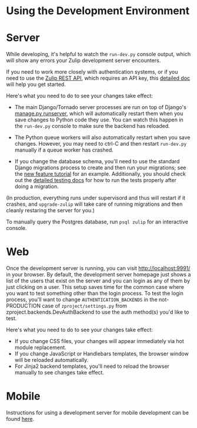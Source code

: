 Using the Development Environment
=================================

# Server

While developing, it's helpful to watch the `run-dev.py` console
output, which will show any errors your Zulip development server
encounters.

If you need to work more closely with authentication systems, or if you need
to use the [Zulip REST API][rest-api], which requires an API key, this [detailed doc][authentication-dev-server]
will help you get started.

Here's what you need to do to see your changes take effect:

* The main Django/Tornado server processes are run on top of Django's
[manage.py runserver][django-runserver], which will automatically
restart them when you save changes to Python code they use.  You can
watch this happen in the `run-dev.py` console to make sure the backend
has reloaded.

* The Python queue workers will also automatically restart when you
save changes.  However, you may need to ctrl-C and then restart
`run-dev.py` manually if a queue worker has crashed.

* If you change the database schema, you'll need to use the standard
Django migrations process to create and then run your migrations; see
the [new feature tutorial][new-feature-tutorial] for an example.
Additionally, you should check out the [detailed testing
docs][testing-docs] for how to run the tests properly after doing a
migration.

(In production, everything runs under supervisord and thus will
restart if it crashes, and `upgrade-zulip` will take care of running
migrations and then cleanly restaring the server for you.)

To manually query the Postgres database, run `psql zulip` for an
interactive console.

# Web

Once the development server is running, you can visit
<http://localhost:9991/> in your browser.  By default, the development
server homepage just shows a list of the users that exist on the
server and you can login as any of them by just clicking on a user.
This setup saves time for the common case where you want to test
something other than the login process. To test the login process,
you'll want to change `AUTHENTICATION_BACKENDS` in the not-PRODUCTION
case of `zproject/settings.py` from zproject.backends.DevAuthBackend
to use the auth method(s) you'd like to test.

Here's what you need to do to see your changes take effect:

* If you change CSS files, your changes will appear immediately via hot module
replacement.
* If you change JavaScript or Handlebars templates, the browser
window will be reloaded automatically.
* For Jinja2 backend templates, you'll need to reload the browser manually
to see changes take effect.

# Mobile

Instructions for using a development server for mobile development can
be found [here][mobile-dev-server].

[rest-api]: https://zulipchat.com/api/rest
[authentication-dev-server]: ./authentication.md
[django-runserver]: https://docs.djangoproject.com/en/1.8/ref/django-admin/#runserver-port-or-address-port
[new-feature-tutorial]: ../tutorials/new-feature-tutorial.md
[testing-docs]: ../testing/testing.md
[mobile-dev-server]: https://github.com/zulip/zulip-mobile/blob/master/docs/howto/dev-server.md#using-a-dev-version-of-the-server
